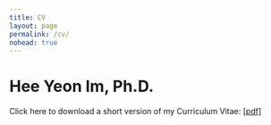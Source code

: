 ```yaml
---
title: CV
layout: page
permalink: /cv/
nohead: true
---
```

# Hee Yeon Im, Ph.D. 

Click here to download a short version of my Curriculum Vitae: [[pdf]]('cv_heeyeon-im.pdf)


